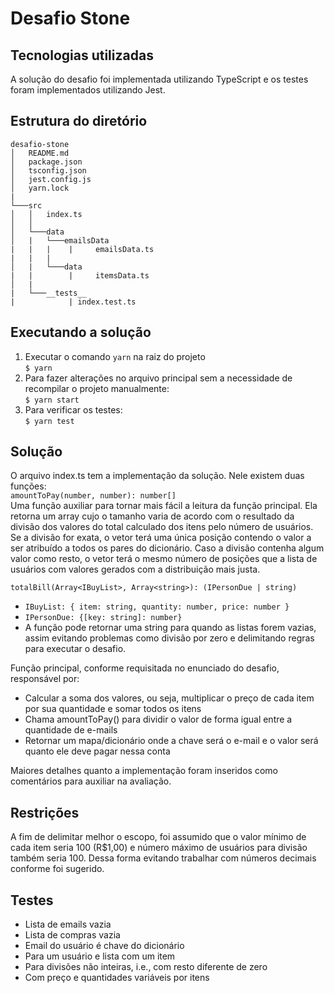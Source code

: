 # Desafio Stone

## Tecnologias utilizadas
A solução do desafio foi implementada utilizando TypeScript e os testes foram implementados utilizando Jest.

## Estrutura do diretório
```
desafio-stone
│   README.md
│   package.json
│   tsconfig.json
│   jest.config.js
│   yarn.lock
|
└───src
│   │   index.ts
│   │
│   └───data
│   |   └───emailsData
|   |   |    |     emailsData.ts
|   |   |   
│   |   └───data
|   |        |     itemsData.ts
│   |
|   └───__tests__
|            | index.test.ts
```
## Executando a solução
1. Executar o comando `yarn` na raiz do projeto <br>
    ```$ yarn```
2. Para fazer alterações no arquivo principal sem a necessidade de recompilar o projeto manualmente: <br>
    ```$ yarn start```
3. Para verificar os testes: <br>
    ```$ yarn test```

## Solução
O arquivo index.ts tem a implementação da solução. Nele existem duas funções: <br>
```amountToPay(number, number): number[]```<br> 
Uma função auxiliar para tornar mais fácil a leitura da função principal. Ela retorna um array cujo o tamanho varia de acordo com o resultado da divisão dos valores do total calculado dos itens pelo número de usuários.<br> 
Se a divisão for exata, o vetor terá uma única posição contendo o valor a ser atribuído a todos os pares do dicionário. Caso a divisão contenha algum valor como resto, o vetor terá o mesmo número de posições que a lista de usuários com valores gerados com a distribuição mais justa.<br>

```totalBill(Array<IBuyList>, Array<string>): (IPersonDue | string)``` <br>
- ```IBuyList: { item: string, quantity: number, price: number }``` <br>
- ```IPersonDue: {[key: string]: number}``` <br>
- A função pode retornar uma string para quando as listas forem vazias, assim evitando problemas como divisão por zero e delimitando regras para executar o desafio.

Função principal, conforme requisitada no enunciado do desafio, responsável por: <br>
- Calcular a soma dos valores, ou seja, multiplicar o preço de cada item por sua quantidade e somar todos os itens
- Chama amountToPay() para dividir o valor de forma igual entre a quantidade de e-mails
- Retornar um mapa/dicionário onde a chave será o e-mail e o valor será quanto ele deve pagar nessa conta

Maiores detalhes quanto a implementação foram inseridos como comentários para auxiliar na avaliação.

## Restrições
A fim de delimitar melhor o escopo, foi assumido que o valor mínimo de cada item seria 100 (R$1,00) e número máximo de usuários para divisão também seria 100. Dessa forma evitando trabalhar com números decimais conforme foi sugerido.

## Testes
- Lista de emails vazia
- Lista de compras vazia
- Email do usuário é chave do dicionário
- Para um usuário e lista com um item
- Para divisões não inteiras, i.e., com resto diferente de zero
- Com preço e quantidades variáveis por itens